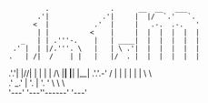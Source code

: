 
                                                    
                                                    
             .               .      __  __   ___    
           .'|             .'|     |  |/  `.'   `.  
          <  |           .'  |     |   .-.  .-.   ' 
           | |          <    |     |  |  |  |  |  | 
       _   | | .'''-.    |   | ____|  |  |  |  |  | 
     .' |  | |/.'''. \   |   | \ .'|  |  |  |  |  | 
    .   | /|  /    | |   |   |/  . |  |  |  |  |  | 
  .'.'| |//| |     | |   |    /\  \|__|  |__|  |__| 
.'.'.-'  / | |     | |   |   |  \  \                
.'   \_.'  | '.    | '.  '    \  \  \               
           '---'   '---''------'  '---'             
